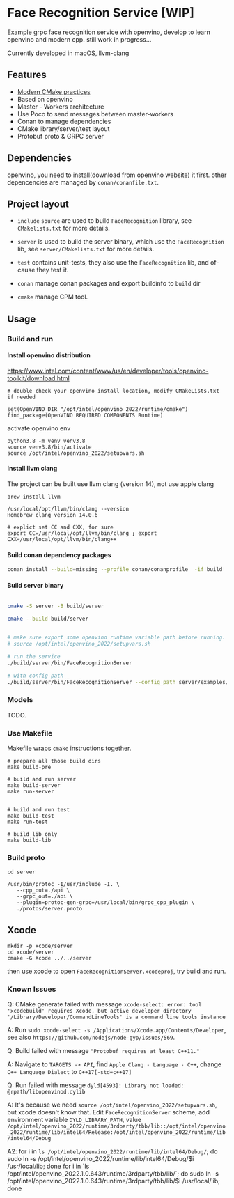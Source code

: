 # Face Recognition Service [WIP]

Example grpc face recognition service with openvino, develop to learn openvino and modern cpp. still work in progress...

Currently developed in macOS, llvm-clang


## Features

- [Modern CMake practices](https://pabloariasal.github.io/2018/02/19/its-time-to-do-cmake-right/)
- Based on openvino
- Master - Workers architecture
- Use Poco to send messages between master-workers
- Conan to manage dependencies
- CMake library/server/test layout
- Protobuf proto & GRPC server

## Dependencies

openvino, you need to install(download from openvino website) it first. other depencencies are managed by `conan/conanfile.txt`.

## Project layout


* `include` `source` are used to build `FaceRecognition` library, see `CMakelists.txt` for more details.

* `server` is used to build the server binary, which use the `FaceRecognition` lib, see `server/CMakelists.txt` for more details.

* `test` contains unit-tests, they also use the `FaceRecognition` lib, and of-cause they test it.

* `conan` manage conan packages and export buildinfo to `build` dir

* `cmake` manage CPM tool.


## Usage


### Build and run

#### Install openvino distribution

https://www.intel.com/content/www/us/en/developer/tools/openvino-toolkit/download.html

```
# double check your openvino install location, modify CMakeLists.txt if needed

set(OpenVINO_DIR "/opt/intel/openvino_2022/runtime/cmake")
find_package(OpenVINO REQUIRED COMPONENTS Runtime)
```

activate openvino env

```
python3.8 -m venv venv3.8
source venv3.8/bin/activate
source /opt/intel/openvino_2022/setupvars.sh
```


#### Install llvm clang

The project can be built use llvm clang (version 14), not use apple clang

```
brew install llvm

/usr/local/opt/llvm/bin/clang --version
Homebrew clang version 14.0.6

# explict set CC and CXX, for sure
export CC=/usr/local/opt/llvm/bin/clang ; export CXX=/usr/local/opt/llvm/bin/clang++
```

#### Build conan dependency packages

```bash
conan install --build=missing --profile conan/conanprofile  -if build ./conan
```

#### Build server binary


```bash

cmake -S server -B build/server

cmake --build build/server


# make sure export some openvino runtime variable path before running.
# source /opt/intel/openvino_2022/setupvars.sh

# run the service
./build/server/bin/FaceRecognitionServer

# with config path
./build/server/bin/FaceRecognitionServer --config_path server/examples/server.json
```


### Models

TODO.



### Use Makefile

Makefile wraps `cmake` instructions together.

```
# prepare all those build dirs
make build-pre

# build and run server
make build-server
make run-server


# build and run test
make build-test
make run-test

# build lib only
make build-lib
```




### Build proto

```
cd server

/usr/bin/protoc -I/usr/include -I. \
   --cpp_out=./api \
   --grpc_out=./api \
   --plugin=protoc-gen-grpc=/usr/local/bin/grpc_cpp_plugin \
   ./protos/server.proto
```


## Xcode

```
mkdir -p xcode/server
cd xcode/server
cmake -G Xcode ../../server
```

then use xcode to open `FaceRecognitionServer.xcodeproj`, try build and run.



### Known Issues
Q:
CMake generate failed with message `xcode-select: error: tool 'xcodebuild' requires Xcode, but active developer directory '/Library/Developer/CommandLineTools' is a command line tools instance`

A:
Run `sudo xcode-select -s /Applications/Xcode.app/Contents/Developer`, see also `https://github.com/nodejs/node-gyp/issues/569`.


Q:
Build failed with message `"Protobuf requires at least C++11."`

A:
Navigate to `TARGETS -> API`, find `Apple Clang - Language - C++`, change `C++ Language Dialect` to `C++17[-std=c++17]`


Q:
Run failed with message `dyld[4593]: Library not loaded: @rpath/libopenvinod.dylib`

A:
It's because we need `source /opt/intel/openvino_2022/setupvars.sh`, but xcode doesn't know that.
Edit `FaceRecognitionServer` scheme, add environment variable `DYLD_LIBRARY_PATH`, value `/opt/intel/openvino_2022/runtime/3rdparty/tbb/lib::/opt/intel/openvino_2022/runtime/lib/intel64/Release:/opt/intel/openvino_2022/runtime/lib/intel64/Debug`


A2:
for i in `ls /opt/intel/openvino_2022/runtime/lib/intel64/Debug/`; do sudo ln -s /opt/intel/openvino_2022/runtime/lib/intel64/Debug/$i /usr/local/lib; done
for i in `ls /opt/intel/openvino_2022.1.0.643/runtime/3rdparty/tbb/lib/`; do sudo ln -s /opt/intel/openvino_2022.1.0.643/runtime/3rdparty/tbb/lib/$i /usr/local/lib; done
